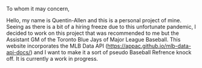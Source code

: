 To whom it may concern,

Hello, my name is Quentin-Allen and this is a personal project of mine. Seeing as there is a bit of a hiring freeze due to this unfortunate pandemic, I decided to
work on this project that was recommended to me but the Assistant GM of the Toronto Blue Jays of Major League Baseball. This website incorporates the MLB Data API
(https://appac.github.io/mlb-data-api-docs/) and I want to make it a sort of pseudo Baseball Refrence knock off. It is currently a work in progress.
